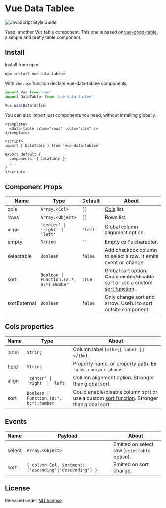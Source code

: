 # Vue Data Tablee

![[JavaScript Style Guide][2]][3]


Yeap, another Vue table component. This one is based on [vue-good-table][0], a
simple and pretty table component.

## Install

Install from npm.

```sh
npm install vue-data-tablee
```

With `Vue.use` function declare vue-data-tablee components.

```js
import Vue from 'vue'
import DataTablee from 'vue-data-tablee'

Vue.use(DataTablee)
```

You can also import just components you need, without installing globally.

```vue
<template>
  <data-table :rows="rows" :cols="cols" />
</template>

<script>
import { DataTable } from 'vue-data-tablee'

export default {
  components: { DataTable },
  ...
}
</script>
```

## Component Props

Name         | Type                                     | Default  | About
----         | ----                                     | -------  | -----
cols         | `Array.<Col>`                            | `[]`     | [Cols][4] list.
rows         | `Array.<Object>`                         | `[]`     | Rows list.
align        | `'center' \| 'right' \| 'left'`          | `'left'` | Global column alignment option.
empty        | `String`                                 | `''`     | Empty cell's character.
selectable   | `Boolean`                                | `false`  | Add checkbox column to select a row. It emits event on change
sort         | `Boolean \| Function.(a:*, b:*):Number`  | `true`   | Global sort option. Could enable/disable sort or use a custom [sort function][5].
sortExternal | `Boolean`                                | `false`  | Only change sort and arrow. Useful to sort outsite component.
## Cols properties

Name  | Type                                     | About
----- | ----                                     | -----
label | `String`                                 | Column label (`<th>{{ label }}</th>`).
field | `String`                                 | Property name, or property path. Ex `'user.contact.phone'`.
align | `'center' \| 'right' \| 'left'`          | Column alignment option. Stronger than global sort
sort  | `Boolean \| Function.(a:*, b:*):Number`  | Could enable/disable column sort or use a custom [sort function][5]. Stronger than global sort

## Events

Name   | Payload                                                | About
-----  | -------                                                | -----
select | `Array.<Object>`                                       | Emitted on select row (`selectable` option).
sort   | `{ column:Col, sortment:('ascending'\|'descending') }` | Emitted on sort change.

## License

Released under [MIT license][1].

[0]: https://github.com/xaksis/vue-good-table
[1]: ./LICENSE.md
[2]: https://standardjs.com
[3]: https://img.shields.io/badge/code_style-standard-brightgreen.svg
[4]: /#cols-properties
[5]: https://developer.mozilla.org/en-US/docs/Web/JavaScript/Reference/Global_Objects/Array/sort#Description
